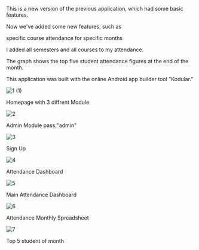 This is a new version of the previous application, which had some basic features.

Now we've added some new features, such as

specific course attendance for specific months

I added all semesters and all courses to my attendance.

The graph shows the top five student attendance figures at the end of the month.

This application was built with the online Android app builder tool "Kodular."


![1 (1)](https://user-images.githubusercontent.com/65550041/209725431-6f9e7c5c-3e4d-4862-ab9c-919265a4feae.jpg)

Homepage with 3 diffrent Module




![2](https://user-images.githubusercontent.com/65550041/209725441-e0b95821-852a-40c5-a36e-ae6c7f2a4e38.jpg)

Admin Module pass:"admin"




![3](https://user-images.githubusercontent.com/65550041/209725448-e60dd65d-d893-4d8e-b1a9-72ece2741b6a.jpg)

Sign Up




![4](https://user-images.githubusercontent.com/65550041/209725454-fb3da1f2-6366-40f9-ae47-7aba0110e052.jpg)

Attendance Dashboard




![5](https://user-images.githubusercontent.com/65550041/209725467-22082610-1cdc-4e2f-bf64-b2776a815037.jpg)

Main Attendance Dashboard 




![6](https://user-images.githubusercontent.com/65550041/209725472-1ec29153-20d9-4353-9fc3-f903809d5520.jpg)

Attendance Monthly Spreadsheet




![7](https://user-images.githubusercontent.com/65550041/209725485-2fb0edcf-3e05-4902-8307-b118dc7c4fa3.jpg)


Top 5 student of month
